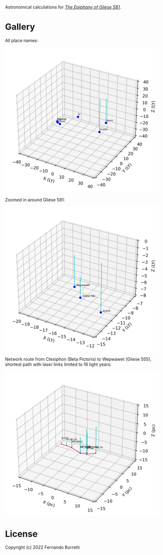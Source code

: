 Astronomical calculations for [_The Epiphany of Gliese 581_][eog581].

[eog581]: https://borretti.me/fiction/eog581

# Gallery

All place names:

![](images/place-names.png)

Zoomed in around Gliese 581:

![](images/gliese-581-environs.png)

Network route from Ctesiphon (Beta Pictoris) to Wepwawet (Gliese 555), shortest
path with laser links limited to 16 light years:

![](images/route.png)

# License

Copyright (c) 2022 Fernando Borretti
